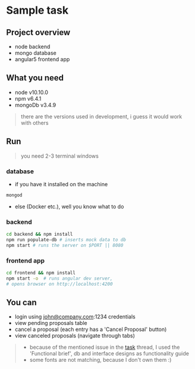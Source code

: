 # Sample task

## Project overview

- node backend
- mongo database
- angular5 frontend app

## What you need

- node v10.10.0
- npm v6.4.1
- mongoDb v3.4.9

> there are the versions used in development, i guess it would work with others

## Run

> you need 2-3 terminal windows

### database

- if you have it installed on the machine

```bash
mongod
```

- else (Docker etc.), well you know what to do

### backend

```bash
cd backend && npm install
npm run populate-db # inserts mock data to db
npm start # runs the server on $PORT || 8080
```

### frontend app

```bash
cd frontend && npm install
npm start -o  # runs angular dev server,
# opens browser on http://localhost:4200
```

## You can

- login using john@company.com:1234 credentials
- view pending proposals table
- cancel a proposal (each entry has a 'Cancel Proposal' button)
- view canceled proposals (navigate through tabs)

> - because of the mentioned issue in the [task](https://app.asana.com/0/343895016529577/811554008411466/f) thread, I used the 'Functional brief', db and interface designs as functionality guide
> - some fonts are not matching, because I don't own them :)
